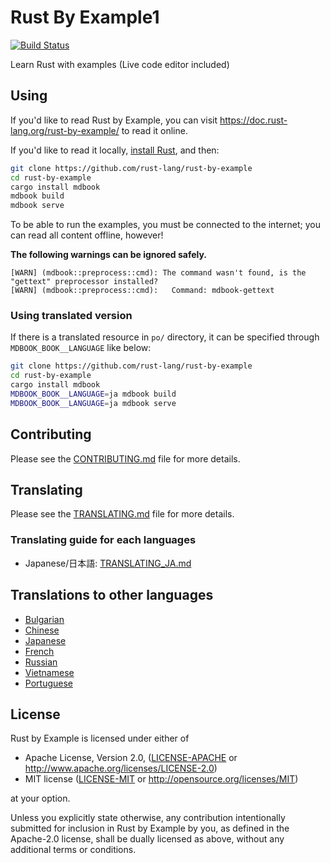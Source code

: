 # Rust By Example1

[![Build Status][travis-badge]][travis-repo]

[travis-badge]: https://travis-ci.com/rust-lang/rust-by-example.svg?branch=master
[travis-repo]: https://travis-ci.com/rust-lang/rust-by-example

Learn Rust with examples (Live code editor included)

## Using

If you'd like to read Rust by Example, you can visit <https://doc.rust-lang.org/rust-by-example/>
to read it online.

If you'd like to read it locally, [install Rust], and then:

```bash
git clone https://github.com/rust-lang/rust-by-example
cd rust-by-example
cargo install mdbook
mdbook build
mdbook serve
```

[install Rust]: https://www.rust-lang.org/tools/install

To be able to run the examples, you must be connected to the internet; you can
read all content offline, however!

**The following warnings can be ignored safely.**

```
[WARN] (mdbook::preprocess::cmd): The command wasn't found, is the "gettext" preprocessor installed?
[WARN] (mdbook::preprocess::cmd):   Command: mdbook-gettext
```

### Using translated version

If there is a translated resource in `po/` directory, it can be specified through `MDBOOK_BOOK__LANGUAGE` like below:

```bash
git clone https://github.com/rust-lang/rust-by-example
cd rust-by-example
cargo install mdbook
MDBOOK_BOOK__LANGUAGE=ja mdbook build
MDBOOK_BOOK__LANGUAGE=ja mdbook serve
```

## Contributing

Please see the [CONTRIBUTING.md] file for more details.

[CONTRIBUTING.md]: https://github.com/rust-lang/rust-by-example/blob/master/CONTRIBUTING.md

## Translating

Please see the [TRANSLATING.md] file for more details.

[TRANSLATING.md]: https://github.com/rust-lang/rust-by-example/blob/master/TRANSLATING.md

### Translating guide for each languages

* Japanese/日本語: [TRANSLATING_JA.md]

[TRANSLATING_JA.md]: https://github.com/rust-lang/rust-by-example/blob/master/TRANSLATING_JA.md

## Translations to other languages

* [Bulgarian](https://github.com/kberov/rust-by-example-bg)
* [Chinese](https://github.com/rust-lang-cn/rust-by-example-cn)
* [Japanese](https://github.com/rust-lang-ja/rust-by-example-ja)
* [French](https://github.com/Songbird0/FR_RBE)
* [Russian](https://github.com/ruRust/rust-by-example)
* [Vietnamese](https://github.com/EyesCrypto-Insights/rust-by-example-vn)
* [Portuguese](https://github.com/nazarepiedady/rust-com-exemplos)

## License

Rust by Example is licensed under either of

* Apache License, Version 2.0, ([LICENSE-APACHE](LICENSE-APACHE) or
  <http://www.apache.org/licenses/LICENSE-2.0>)
* MIT license ([LICENSE-MIT](LICENSE-MIT) or
  <http://opensource.org/licenses/MIT>)

at your option.

Unless you explicitly state otherwise, any contribution intentionally submitted
for inclusion in Rust by Example by you, as defined in the Apache-2.0 license, shall be
dually licensed as above, without any additional terms or conditions.
